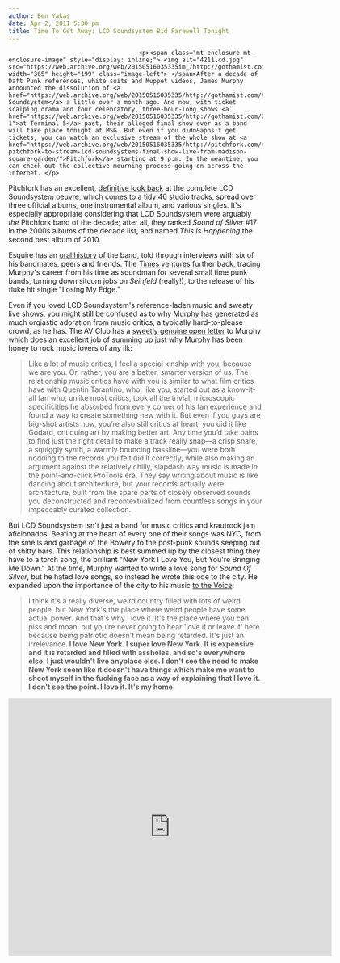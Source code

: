 ```yaml
---
author: Ben Yakas
date: Apr 2, 2011 5:30 pm
title: Time To Get Away: LCD Soundsystem Bid Farewell Tonight
---
```


	
										<p><span class="mt-enclosure mt-enclosure-image" style="display: inline;"> <img alt="4211lcd.jpg" src="https://web.archive.org/web/20150516035335im_/http://gothamist.com/attachments/byakas/4211lcd.jpg" width="365" height="199" class="image-left"> </span>After a decade of Daft Punk references, white suits and Muppet videos, James Murphy announced the dissolution of <a href="https://web.archive.org/web/20150516035335/http://gothamist.com/tags/lcdsoundsystem">LCD Soundsystem</a> a little over a month ago. And now, with ticket scalping drama and four celebratory, three-hour-long shows <a href="https://web.archive.org/web/20150516035335/http://gothamist.com/2011/03/29/video_lcd_soundsystem_kicks_off_far.php#photo-1">at Terminal 5</a> past, their alleged final show ever as a band will take place tonight at MSG. But even if you didn&apos;t get tickets, you can watch an exclusive stream of the whole show at <a href="https://web.archive.org/web/20150516035335/http://pitchfork.com/news/41857-pitchfork-to-stream-lcd-soundsystems-final-show-live-from-madison-square-garden/">Pitchfork</a> starting at 9 p.m. In the meantime, you can check out the collective mourning process going on across the internet. </p>

<p>Pitchfork has an excellent, <a href="https://web.archive.org/web/20150516035335/http://pitchfork.com/features/articles/7947-you-were-there-the-complete-lcd-soundsystem/1/">definitive look back</a> at the complete LCD Soundsystem oeuvre, which comes to a tidy 46 studio tracks, spread over three official albums, one instrumental album, and various singles. It&apos;s especially appropriate considering that LCD Soundsystem were arguably <em>the </em>Pitchfork band of the decade; after all, they ranked <em>Sound of Silver</em> #17 in the 2000s albums of the decade list, and named <em>This Is Happening</em> the second best album of 2010.</p>

<p>Esquire has an <a href="https://web.archive.org/web/20150516035335/http://www.esquire.com/the-side/end-of-lcd-soundsystem/james-murphy-influence-040111">oral history</a> of the band, told through interviews with six of his bandmates, peers and friends. The <a href="https://web.archive.org/web/20150516035335/http://www.nytimes.com/2011/03/27/magazine/mag-27readmore-t.html">Times ventures</a> further back, tracing Murphy&apos;s career from his time as soundman for several small time punk bands, turning down sitcom jobs on <em>Seinfeld </em>(really!), to the release of his fluke hit single &quot;Losing My Edge.&quot;</p>

<p>Even if you loved LCD Soundsystem&apos;s reference-laden music and sweaty live shows, you might still be confused as to why Murphy has generated as much orgiastic adoration from music critics, a typically hard-to-please crowd, as he has. The AV Club has a <a href="https://web.archive.org/web/20150516035335/http://www.avclub.com/articles/an-open-letter-to-lcd-soundsystems-james-murphy-fr,53960/">sweetly genuine open letter</a> to Murphy which does an excellent job of summing up just why Murphy has been honey to rock music lovers of any ilk: </p>

<blockquote>Like a lot of music critics, I feel a special kinship with you, because we are you. Or, rather, you are a better, smarter version of us. The relationship music critics have with you is similar to what film critics have with Quentin Tarantino, who, like you, started out as a know-it-all fan who, unlike most critics, took all the trivial, microscopic specificities he absorbed from every corner of his fan experience and found a way to create something new with it. But even if you guys are big-shot artists now, you&#x2019;re also still critics at heart; you did it like Godard, critiquing art by making better art. Any time you&#x2019;d take pains to find just the right detail to make a track really snap&#x2014;a crisp snare, a squiggly synth, a warmly bouncing bassline&#x2014;you were both nodding to the records you felt did it correctly, while also making an argument against the relatively chilly, slapdash way music is made in the point-and-click ProTools era. They say writing about music is like dancing about architecture, but your records actually were architecture, built from the spare parts of closely observed sounds you deconstructed and recontextualized from countless songs in your impeccably curated collection. </blockquote>

<p>But LCD Soundsystem isn&apos;t just a band for music critics and krautrock jam aficionados. Beating at the heart of every one of their songs was NYC, from the smells and garbage of the Bowery to the post-punk sounds seeping out of shitty bars. This relationship is best summed up by the closest thing they have to a torch song, the brilliant &quot;New York I Love You, But You&apos;re Bringing Me Down.&quot; At the time, Murphy wanted to write a love song for <em>Sound Of Silver</em>, but he hated love songs, so instead he wrote this ode to the city. He expanded upon the importance of the city to his music <a href="https://web.archive.org/web/20150516035335/http://blogs.villagevoice.com/statusainthood/2007/03/status_aint_hoo_22.php">to the Voice</a>: </p>

<blockquote>I think it&apos;s a really diverse, weird country filled with lots of weird people, but New York&apos;s the place where weird people have some actual power. And that&apos;s why I love it. It&apos;s the place where you can piss and moan, but you&apos;re never going to hear &apos;love it or leave it&apos; here because being patriotic doesn&apos;t mean being retarded. It&apos;s just an irrelevance.<strong> I love New York. I super love New York. It is expensive and it is retarded and filled with assholes, and so&apos;s everywhere else. I just wouldn&apos;t live anyplace else. I don&apos;t see the need to make New York seem like it doesn&apos;t have things which make me want to shoot myself in the fucking face as a way of explaining that I love it. I don&apos;t see the point. I love it. It&apos;s my home.</strong></blockquote>

<div style="text-align: center;"><iframe title="YouTube video player" width="640" height="510" src="https://web.archive.org/web/20150516035335if_/http://www.youtube.com/embed/-eohHwsplvY" frameborder="0" allowfullscreen></iframe></div>					
										
									
				